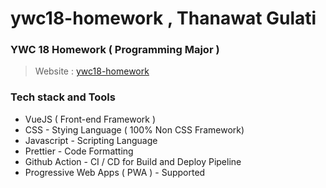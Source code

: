 # ywc18-homework , Thanawat Gulati

### YWC 18 Homework ( Programming Major )

> Website : [ywc18-homework](https://t6tg.github.io/ywc18-homework)

### Tech stack and Tools

-   VueJS ( Front-end Framework )
-   CSS - Stying Language ( 100% Non CSS Framework)
-   Javascript - Scripting Language
-   Prettier - Code Formatting
-   Github Action - CI / CD for Build and Deploy Pipeline
-   Progressive Web Apps ( PWA ) - Supported
